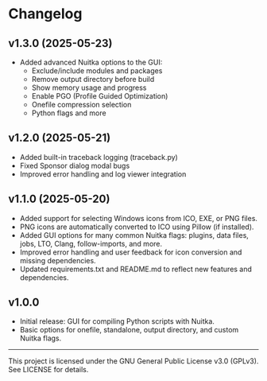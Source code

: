 # Changelog

## v1.3.0 (2025-05-23)
- Added advanced Nuitka options to the GUI:
  - Exclude/include modules and packages
  - Remove output directory before build
  - Show memory usage and progress
  - Enable PGO (Profile Guided Optimization)
  - Onefile compression selection
  - Python flags and more

## v1.2.0 (2025-05-21)
- Added built-in traceback logging (traceback.py)
- Fixed Sponsor dialog modal bugs
- Improved error handling and log viewer integration

## v1.1.0 (2025-05-20)
- Added support for selecting Windows icons from ICO, EXE, or PNG files.
- PNG icons are automatically converted to ICO using Pillow (if installed).
- Added GUI options for many common Nuitka flags: plugins, data files, jobs, LTO, Clang, follow-imports, and more.
- Improved error handling and user feedback for icon conversion and missing dependencies.
- Updated requirements.txt and README.md to reflect new features and dependencies.

## v1.0.0
- Initial release: GUI for compiling Python scripts with Nuitka.
- Basic options for onefile, standalone, output directory, and custom Nuitka flags.

---
This project is licensed under the GNU General Public License v3.0 (GPLv3). See LICENSE for details.
